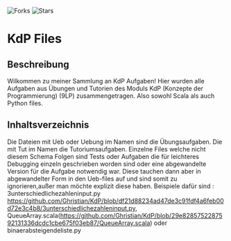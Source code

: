 ![Forks](https://img.shields.io/badge/forks-0-blue)
![Stars](https://img.shields.io/badge/stars-0-yellow)
# KdP Files

## Beschreibung
Wilkommen zu meiner Sammlung an KdP Aufgaben! Hier wurden alle Aufgaben aus Übungen und Tutorien des Moduls KdP (Konzepte der Programmierung) (9LP) zusammengetragen. Also sowohl Scala als auch Python files.

## Inhaltsverzeichnis
Die Dateien mit Ueb oder Uebung im Namen sind die Übungsaufgaben. Die mit Tut im Namen die Tutoriumsaufgaben. Einzelne Files welche nicht diesem Schema Folgen 
sind Tests oder Aufgaben die für leichteres Debugging einzeln geschrieben worden sind oder eine abgewandelte Version für die Aufgabe notwendig war. Diese tauchen dann aber in abgewandelter Form in den Ueb-files auf und sind somit zu ignorieren,außer man möchte explizit diese haben. Beispiele dafür sind :
3unterschiedlichezahleninput.py https://github.com/Ghristian/KdP/blob/df21d88234ad47de3c91fdf4a6feb00d72e3c4b8/3unterschiedlichezahleninput.py,
QueueArray.scala(https://github.com/Ghristian/KdP/blob/29e8285752287592131336dcdc1cbe675f03eb87/QueueArray.scala)
oder binaerabsteigendeliste.py

